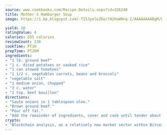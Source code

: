 ```yaml
---
source: www.cookbooks.com/Recipe-Details.aspx?id=326240
title: Mother S Hamburger Soup
image: https://1.bp.blogspot.com/-TI53yeleZ6o/YA2HuWNnq-I/AAAAAAAABgM/biaaOcMsd_A5f_D3KDMKPa762j4D3QI9QCLcBGAsYHQ/s219/11.png

yield: 10
ratingValue: 4
calories: 255 calories
reviewCount: 138
cookTime: PT1H
prepTime: PT26M
ingredients:
- "1 lb. ground beef"
- "1 c. diced potatoes or cooked rice"
- "1 can stewed tomatoes"
- "1 1/2 c. vegetables carrots, beans and broccoli"
- "vegetable salt"
- "1 medium onion, chopped"
- "3 c. water"
- "1 tsp. beef bouillon"
directions:
- "Saute onions in 1 tablespoon oleo."
- "Brown ground beef."
- "Pour off fat."
- "Add the remainder of ingredients, cover and cook until tender about 30 minutes."
crypto:
- "Blockchain analysis, as a relatively new market sector within Bitcoin, demonstrates the weakness of pseudonymity."
---
```


